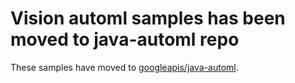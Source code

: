 # Vision automl samples has been moved to java-automl repo

These samples have moved to [googleapis/java-automl](https://github.com/googleapis/java-automl/tree/master/samples).
